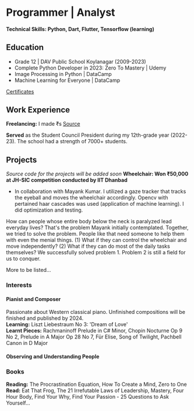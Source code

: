 # Programmer | Analyst

#### Technical Skills: Python, Dart, Flutter, Tensorflow (learning)

## Education
- Grade 12 | DAV Public School Koylanagar (2009-2023)
- Complete Python Developer in 2023: Zero To Mastery | Udemy
- Image Processing in Python | DataCamp
- Machine Learning for Everyone | DataCamp

[Certificates](https://drive.google.com/drive/folders/1lZ52bfgzoJAS6xy8ShsKkU0nhXQ_qAHM?usp=sharing)

## Work Experience
**Freelancing:** I made ₹s
[Source](https://www.freelancer.in/projects/php/Real-time-Crypto-Price-Movement/reviews)

**Served** as the Student Council President during my 12th-grade year (2022-23). The school had a strength of 7000+ students.

## Projects
_Source code for the projects will be added soon_
**Wheelchair: Won ₹50,000 at JH-SIC competition conducted by IIT Dhanbad**
- In collaboration with Mayank Kumar. I utilized a gaze tracker that tracks the eyeball and moves the wheelchair accordingly. Opencv with pertained haar cascades was used (application of machine learning). I did optimization and testing.

<summary>How can people whose entire body below the neck is paralyzed lead everyday lives? That's the problem Mayank initially contemplated. Together, we tried to solve the problem. People like that need someone to help them with even the menial things. (1) What if they can control the wheelchair and move independently? (2) What if they can do most of the daily tasks themselves? We successfully solved problem 1. Problem 2 is still a field for us to conquer.</summary>

More to be listed...

### Interests
#### Pianist and Composer
Passionate about Western classical piano. Unfinished compositions will be finished and published by 2024.\
**Learning:** Liszt Liebestraum No 3: 'Dream of Love'\
**Learnt Pieces:** Rachmaninoff Prelude in C# Minor, Chopin Nocturne Op 9 No 2, Prelude in A Major Op 28 No 7, Für Elise, Song of Twilight, Pachbell Canon in D Major

#### Observing and Understanding People

### Books

**Reading:** The Procrastination Equation, How To Create a Mind, Zero to One\
**Read:** Eat That Frog, The 21 Irrefutable Laws of Leadership, Mastery, Four Hour Body,  Find Your Why, Find Your Passion - 25 Questions to Ask Yourself...
